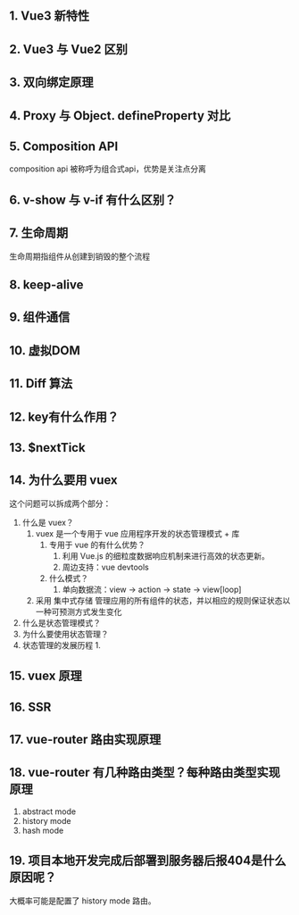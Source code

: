## 1. Vue3 新特性
## 2. Vue3 与 Vue2 区别
## 3. 双向绑定原理
## 4. Proxy 与 Object. defineProperty 对比
## 5. Composition API
composition api 被称呼为组合式api，优势是关注点分离
## 6. v-show 与 v-if 有什么区别？
## 7. 生命周期
生命周期指组件从创建到销毁的整个流程

## 8. keep-alive
## 9. 组件通信
## 10. 虚拟DOM
## 11. Diff 算法
## 12. key有什么作用？
## 13. $nextTick
## 14. 为什么要用 vuex
这个问题可以拆成两个部分：
1. 什么是 vuex？
	1. vuex 是一个专用于 vue 应用程序开发的状态管理模式 + 库
		1. 专用于 vue 的有什么优势？
			1. 利用 Vue.js 的细粒度数据响应机制来进行高效的状态更新。
			2. 周边支持：vue devtools
		2. 什么模式？
			1. 单向数据流：view -> action -> state -> view[loop]
	2. 采用 集中式存储 管理应用的所有组件的状态，并以相应的规则保证状态以一种可预测方式发生变化
2. 什么是状态管理模式？
3. 为什么要使用状态管理？
4. 状态管理的发展历程
	1. 

## 15. vuex 原理
## 16. SSR
## 17. vue-router 路由实现原理
## 18. vue-router 有几种路由类型？每种路由类型实现原理
1. abstract mode
2. history mode
3. hash mode
## 19. 项目本地开发完成后部署到服务器后报404是什么原因呢？
大概率可能是配置了 history mode 路由。